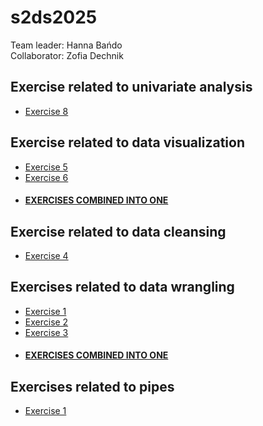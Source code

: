 # s2ds2025
Team leader: Hanna Bańdo  
Collaborator: Zofia Dechnik

## Exercise related to univariate analysis
- [Exercise 8](univariate_analysis/Exercise8.md)


## Exercise related to data visualization
- [Exercise 5](data-visualization/Exercise5.md)
- [Exercise 6](data-visualization/Exercise6.md)
- #### [EXERCISES COMBINED INTO ONE](data-visualization/data_visualization_merged.md)

## Exercise related to data cleansing 
- [Exercise 4](data_cleansing/Exercise4.md)

## Exercises related to data wrangling
- [Exercise 1](data_wrangling/Exercise%201.md)
- [Exercise 2](data_wrangling/Exercise%202.md)
- [Exercise 3](data_wrangling/Exercise%203.md)
- #### [EXERCISES COMBINED INTO ONE](data_wrangling/pandas_exercises.md)

## Exercises related to pipes
- [Exercise 1](pipes_and_more/Report1.md)
